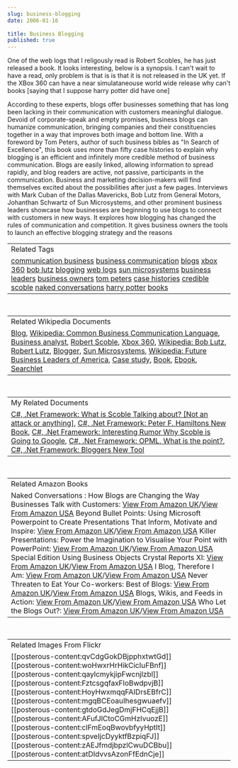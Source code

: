 ```yaml
---
slug: business-blogging
date: 2006-01-16
 
title: Business Blogging
published: true
---
```

One of the web logs that I religously read is Robert Scobles, he has just released a book.  It looks interesting, below is a synopsis.  I can't wait to have a read, only problem is that is is that it is not released in the UK yet.  If the XBox 360 can have a near simulataneouse world wide release why can't books [saying that I suppose harry potter did have one]<p />According to these experts, blogs offer businesses something that has long been lacking in their communication with customers meaningful dialogue. Devoid of corporate-speak and empty promises, business blogs can humanize communication, bringing companies and their constituencies together in a way that improves both image and bottom line. With a foreword by Tom Peters, author of such business bibles as "In Search of Excellence", this book uses more than fifty case histories to explain why blogging is an efficient and infinitely more credible method of business communication. Blogs are easily linked, allowing information to spread rapidly, and blog readers are active, not passive, participants in the communication. Business and marketing decision-makers will find themselves excited about the possibilities after just a few pages. Interviews with Mark Cuban of the Dallas Mavericks, Bob Lutz from General Motors, Johanthan Schwartz of Sun Microsystems, and other prominent business leaders showcase how businesses are beginning to use blogs to connect with customers in new ways. It explores how blogging has changed the rules of communication and competition. It gives business owners the tools to launch an effective blogging strategy and the reasons<p /><table class="TechnoratiHead TagHeader">
<tr><td>Related Tags</td></tr>
<tr class="Technorati"><td>
<a href="https://paul.kinlan.me/tags/communication%20business" class="Tag" rel="tag">communication business</a> <a href="https://paul.kinlan.me/tags/business%20communication" class="Tag" rel="tag">business communication</a> <a href="https://paul.kinlan.me/tags/blogs" class="Tag" rel="tag">blogs</a> <a href="https://paul.kinlan.me/tags/xbox%20360" class="Tag" rel="tag">xbox 360</a> <a href="https://paul.kinlan.me/tags/bob%20lutz" class="Tag" rel="tag">bob lutz</a> <a href="https://paul.kinlan.me/tags/blogging" class="Tag" rel="tag">blogging</a> <a href="https://paul.kinlan.me/tags/web%20logs" class="Tag" rel="tag">web logs</a> <a href="https://paul.kinlan.me/tags/sun%20microsystems" class="Tag" rel="tag">sun microsystems</a> <a href="https://paul.kinlan.me/tags/business%20leaders" class="Tag" rel="tag">business leaders</a> <a href="https://paul.kinlan.me/tags/business%20owners" class="Tag" rel="tag">business owners</a> <a href="https://paul.kinlan.me/tags/tom%20peters" class="Tag" rel="tag">tom peters</a> <a href="https://paul.kinlan.me/tags/case%20histories" class="Tag" rel="tag">case histories</a> <a href="https://paul.kinlan.me/tags/credible" class="Tag" rel="tag">credible</a> <a href="https://paul.kinlan.me/tags/scoble" class="Tag" rel="tag">scoble</a> <a href="https://paul.kinlan.me/tags/naked%20conversations" class="Tag" rel="tag">naked conversations</a> <a href="https://paul.kinlan.me/tags/harry%20potter" class="Tag" rel="tag">harry potter</a> <a href="https://paul.kinlan.me/tags/books" class="Tag" rel="tag">books</a>
</td></tr>
</table><br /><table class="TechnoratiHead TagHeader">
<tr><td>Related Wikipedia Documents</td></tr>
<tr class="Technorati"><td>
<a href="http://en.wikipedia.org/wiki/Blog" class="Tag" rel="tag">Blog</a>, <a href="http://en.wikipedia.org/wiki/Common_Business_Communication_Language" class="Tag" rel="tag">Wikipedia: Common Business Communication Language</a>, <a href="http://en.wikipedia.org/wiki/Business_analyst" class="Tag" rel="tag">Business analyst</a>, <a href="http://en.wikipedia.org/wiki/Robert_Scoble" class="Tag" rel="tag">Robert Scoble</a>, <a href="http://en.wikipedia.org/wiki/Xbox_360" class="Tag" rel="tag">Xbox 360</a>, <a href="http://en.wikipedia.org/wiki/Bob_Lutz" class="Tag" rel="tag">Wikipedia: Bob Lutz</a>, <a href="http://en.wikipedia.org/wiki/Robert_Lutz" class="Tag" rel="tag">Robert Lutz</a>, <a href="http://en.wikipedia.org/wiki/Blogger" class="Tag" rel="tag">Blogger</a>, <a href="http://en.wikipedia.org/wiki/Sun_Microsystems" class="Tag" rel="tag">Sun Microsystems</a>, <a href="http://en.wikipedia.org/wiki/Future_Business_Leaders_of_America" class="Tag" rel="tag">Wikipedia: Future Business Leaders of America</a>, <a href="http://en.wikipedia.org/wiki/Case_study" class="Tag" rel="tag">Case study</a>, <a href="http://en.wikipedia.org/wiki/Book" class="Tag" rel="tag">Book</a>, <a href="http://en.wikipedia.org/wiki/E-book" class="Tag" rel="tag">Ebook</a>, <a href="http://en.wikipedia.org/wiki/Searchlet" class="Tag" rel="tag">Searchlet</a>
</td></tr>
</table><br /><table class="TechnoratiHead TagHeader">
<tr><td>My Related Documents</td></tr>
<tr class="Technorati"><td>
<a href="http://www.kinlan.co.uk/2005/08/what-is-scoble-talking-about-not.html" class="Tag" rel="tag">C#, .Net Framework: What is Scoble Talking about? [Not an attack or anything]</a>, <a href="http://www.kinlan.co.uk/2005/10/peter-f-hamiltons-new-book.html" class="Tag" rel="tag">C#, .Net Framework: Peter F. Hamiltons New Book</a>, <a href="http://www.kinlan.co.uk/2005/08/interesting-rumor-why-scoble-is-going.html" class="Tag" rel="tag">C#, .Net Framework: Interesting Rumor Why Scoble is Going to Google</a>, <a href="http://www.kinlan.co.uk/2005/08/opml-what-is-point.html" class="Tag" rel="tag">C#, .Net Framework: OPML, What is the point?</a>, <a href="http://www.kinlan.co.uk/2005/08/bloggers-new-tool.html" class="Tag" rel="tag">C#, .Net Framework: Bloggers New Tool</a>
</td></tr>
</table><br /><table class="TechnoratiHead TagHeader">
<tr><td>Related Amazon Books</td></tr>
<tr class="Technorati"><td>Naked Conversations : How Blogs are Changing the Way Businesses Talk with Customers: <a href="http://www.amazon.co.uk/exec/obidos/redirect?tag=cnetfra-21&amp;link_code=xm2&amp;camp=2025&amp;creative=165953&amp;path=http://www.amazon.co.uk/gp/redirect.html%253fASIN=047174719X%2526tag=cnetfra-21%2526lcode=xm2%2526cID=2025%2526ccmID=165953%2526location=/o/ASIN/047174719X%25253FSubscriptionId=0CM2PVF6VAHJQKW5G782" class="Tag" rel="tag">View From Amazon UK</a>/<a href="http://www.amazon.com/exec/obidos/redirect?tag=cnetfra-20&amp;link_code=xm2&amp;camp=2025&amp;creative=165953&amp;path=http://www.amazon.com/gp/redirect.html%253fASIN=047174719X%2526tag=cnetfra-20%2526lcode=xm2%2526cID=2025%2526ccmID=165953%2526location=/o/ASIN/047174719X%25253FSubscriptionId=0CM2PVF6VAHJQKW5G782" class="Tag" rel="tag">View From Amazon USA</a> Beyond Bullet Points: Using Microsoft Powerpoint to Create Presentations That Inform, Motivate and Inspire: <a href="http://www.amazon.co.uk/exec/obidos/redirect?tag=cnetfra-21&amp;link_code=xm2&amp;camp=2025&amp;creative=165953&amp;path=http://www.amazon.co.uk/gp/redirect.html%253fASIN=0735620520%2526tag=cnetfra-21%2526lcode=xm2%2526cID=2025%2526ccmID=165953%2526location=/o/ASIN/0735620520%25253FSubscriptionId=0CM2PVF6VAHJQKW5G782" class="Tag" rel="tag">View From Amazon UK</a>/<a href="http://www.amazon.com/exec/obidos/redirect?tag=cnetfra-20&amp;link_code=xm2&amp;camp=2025&amp;creative=165953&amp;path=http://www.amazon.com/gp/redirect.html%253fASIN=0735620520%2526tag=cnetfra-20%2526lcode=xm2%2526cID=2025%2526ccmID=165953%2526location=/o/ASIN/0735620520%25253FSubscriptionId=0CM2PVF6VAHJQKW5G782" class="Tag" rel="tag">View From Amazon USA</a> Killer Presentations: Power the Imagination to Visualise Your Point with PowerPoint: <a href="http://www.amazon.co.uk/exec/obidos/redirect?tag=cnetfra-21&amp;link_code=xm2&amp;camp=2025&amp;creative=165953&amp;path=http://www.amazon.co.uk/gp/redirect.html%253fASIN=1845280407%2526tag=cnetfra-21%2526lcode=xm2%2526cID=2025%2526ccmID=165953%2526location=/o/ASIN/1845280407%25253FSubscriptionId=0CM2PVF6VAHJQKW5G782" class="Tag" rel="tag">View From Amazon UK</a>/<a href="http://www.amazon.com/exec/obidos/redirect?tag=cnetfra-20&amp;link_code=xm2&amp;camp=2025&amp;creative=165953&amp;path=http://www.amazon.com/gp/redirect.html%253fASIN=1845280407%2526tag=cnetfra-20%2526lcode=xm2%2526cID=2025%2526ccmID=165953%2526location=/o/ASIN/1845280407%25253FSubscriptionId=0CM2PVF6VAHJQKW5G782" class="Tag" rel="tag">View From Amazon USA</a> Special Edition Using Business Objects Crystal Reports XI: <a href="http://www.amazon.co.uk/exec/obidos/redirect?tag=cnetfra-21&amp;link_code=xm2&amp;camp=2025&amp;creative=165953&amp;path=http://www.amazon.co.uk/gp/redirect.html%253fASIN=0789734176%2526tag=cnetfra-21%2526lcode=xm2%2526cID=2025%2526ccmID=165953%2526location=/o/ASIN/0789734176%25253FSubscriptionId=0CM2PVF6VAHJQKW5G782" class="Tag" rel="tag">View From Amazon UK</a>/<a href="http://www.amazon.com/exec/obidos/redirect?tag=cnetfra-20&amp;link_code=xm2&amp;camp=2025&amp;creative=165953&amp;path=http://www.amazon.com/gp/redirect.html%253fASIN=0789734176%2526tag=cnetfra-20%2526lcode=xm2%2526cID=2025%2526ccmID=165953%2526location=/o/ASIN/0789734176%25253FSubscriptionId=0CM2PVF6VAHJQKW5G782" class="Tag" rel="tag">View From Amazon USA</a> I Blog, Therefore I Am: <a href="http://www.amazon.co.uk/exec/obidos/redirect?tag=cnetfra-21&amp;link_code=xm2&amp;camp=2025&amp;creative=165953&amp;path=http://www.amazon.co.uk/gp/redirect.html%253fASIN=1420843524%2526tag=cnetfra-21%2526lcode=xm2%2526cID=2025%2526ccmID=165953%2526location=/o/ASIN/1420843524%25253FSubscriptionId=0CM2PVF6VAHJQKW5G782" class="Tag" rel="tag">View From Amazon UK</a>/<a href="http://www.amazon.com/exec/obidos/redirect?tag=cnetfra-20&amp;link_code=xm2&amp;camp=2025&amp;creative=165953&amp;path=http://www.amazon.com/gp/redirect.html%253fASIN=1420843524%2526tag=cnetfra-20%2526lcode=xm2%2526cID=2025%2526ccmID=165953%2526location=/o/ASIN/1420843524%25253FSubscriptionId=0CM2PVF6VAHJQKW5G782" class="Tag" rel="tag">View From Amazon USA</a> Never Threaten to Eat Your Co-workers: Best of Blogs: <a href="http://www.amazon.co.uk/exec/obidos/redirect?tag=cnetfra-21&amp;link_code=xm2&amp;camp=2025&amp;creative=165953&amp;path=http://www.amazon.co.uk/gp/redirect.html%253fASIN=1590593219%2526tag=cnetfra-21%2526lcode=xm2%2526cID=2025%2526ccmID=165953%2526location=/o/ASIN/1590593219%25253FSubscriptionId=0CM2PVF6VAHJQKW5G782" class="Tag" rel="tag">View From Amazon UK</a>/<a href="http://www.amazon.com/exec/obidos/redirect?tag=cnetfra-20&amp;link_code=xm2&amp;camp=2025&amp;creative=165953&amp;path=http://www.amazon.com/gp/redirect.html%253fASIN=1590593219%2526tag=cnetfra-20%2526lcode=xm2%2526cID=2025%2526ccmID=165953%2526location=/o/ASIN/1590593219%25253FSubscriptionId=0CM2PVF6VAHJQKW5G782" class="Tag" rel="tag">View From Amazon USA</a> Blogs, Wikis, and Feeds in Action: <a href="http://www.amazon.co.uk/exec/obidos/redirect?tag=cnetfra-21&amp;link_code=xm2&amp;camp=2025&amp;creative=165953&amp;path=http://www.amazon.co.uk/gp/redirect.html%253fASIN=1932394494%2526tag=cnetfra-21%2526lcode=xm2%2526cID=2025%2526ccmID=165953%2526location=/o/ASIN/1932394494%25253FSubscriptionId=0CM2PVF6VAHJQKW5G782" class="Tag" rel="tag">View From Amazon UK</a>/<a href="http://www.amazon.com/exec/obidos/redirect?tag=cnetfra-20&amp;link_code=xm2&amp;camp=2025&amp;creative=165953&amp;path=http://www.amazon.com/gp/redirect.html%253fASIN=1932394494%2526tag=cnetfra-20%2526lcode=xm2%2526cID=2025%2526ccmID=165953%2526location=/o/ASIN/1932394494%25253FSubscriptionId=0CM2PVF6VAHJQKW5G782" class="Tag" rel="tag">View From Amazon USA</a> Who Let the Blogs Out?: <a href="http://www.amazon.co.uk/exec/obidos/redirect?tag=cnetfra-21&amp;link_code=xm2&amp;camp=2025&amp;creative=165953&amp;path=http://www.amazon.co.uk/gp/redirect.html%253fASIN=0312329989%2526tag=cnetfra-21%2526lcode=xm2%2526cID=2025%2526ccmID=165953%2526location=/o/ASIN/0312329989%25253FSubscriptionId=0CM2PVF6VAHJQKW5G782" class="Tag" rel="tag">View From Amazon UK</a>/<a href="http://www.amazon.com/exec/obidos/redirect?tag=cnetfra-20&amp;link_code=xm2&amp;camp=2025&amp;creative=165953&amp;path=http://www.amazon.com/gp/redirect.html%253fASIN=0312329989%2526tag=cnetfra-20%2526lcode=xm2%2526cID=2025%2526ccmID=165953%2526location=/o/ASIN/0312329989%25253FSubscriptionId=0CM2PVF6VAHJQKW5G782" class="Tag" rel="tag">View From Amazon USA</a>
</td></tr>
</table><br /><table class="TechnoratiHead TagHeader">
<tr><td>Related Images From Flickr</td></tr>
<tr class="Technorati"><td>
<span style="float: left;">[[posterous-content:qvCdgGokDBjpphxtwtGd]]</span><span style="float: left;">[[posterous-content:woHwxrHrHikCicIuFBnf]]</span><span style="float: left;">[[posterous-content:qaylcmykjipFwcnjlzbl]]</span><span style="float: left;">[[posterous-content:FztcsgqfaxFloBwdpvjB]]</span><span style="float: left;">[[posterous-content:HoyHwxmqqFAIDrsEBfrC]]</span><span style="float: left;">[[posterous-content:mgqBCEoauIhesgwuaefv]]</span><span style="float: left;">[[posterous-content:gtdoGdJegDmjFHCqEjjB]]</span><span style="float: left;">[[posterous-content:AFufJlCtoCGmHzIvuozE]]</span><span style="float: left;">[[posterous-content:clFmEoqBwovbfyyHptIt]]</span><span style="float: left;">[[posterous-content:spveIjcDyyktfBzpiqFJ]]</span><span style="float: left;">[[posterous-content:zAEJfmdjbpzlCwuDCBbu]]</span><span style="float: left;">[[posterous-content:atDIdvvsAzonFfEdnCje]]</span>
</td></tr>
</table><div class="blogger-post-footer"><img class="posterous_download_image" src="https://blogger.googleusercontent.com/tracker/8109338-113740119849189349?l=www.kinlan.co.uk%2Findex.html" height="1" alt="" width="1" /></div>

